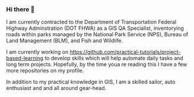 ### Hi there 👋

I am currently contracted to the Department of Transportation Federal Highway Adminstration (DOT FHWA) as a GIS QA Specialist, inventorying roads within parks managed by the National Park Service (NPS), Bureau of Land Management (BLM), and Fish and Wildlife.

I am currently working on https://github.com/practical-tutorials/project-based-learning to develop skills which will help automate daily tasks and long term projects. Hopefully, by the time youa re reading this I have a few more repositories on my profile.

In addition to my practical knowledge in GIS, I am a skilled sailor, auto enthusiast and and all around gear-head.
